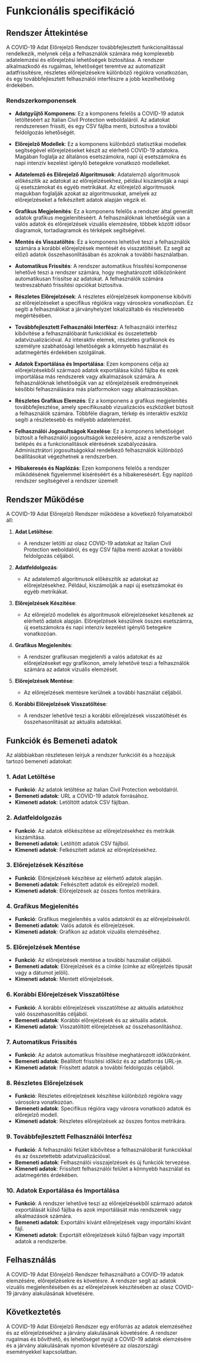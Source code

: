 # Funkcionális specifikáció

## Rendszer Áttekintése

A COVID-19 Adat Előrejelző Rendszer továbbfejlesztett funkcionalitással rendelkezik, melynek célja a felhasználók számára még komplexebb adatelemzési és előrejelzési lehetőségek biztosítása. A rendszer alkalmazkodó és rugalmas, lehetőséget teremtve az automatizált adatfrissítésre, részletes előrejelzésekre különböző régiókra vonatkozóan, és egy továbbfejlesztett felhasználói interfészre a jobb kezelhetőség érdekében.

### Rendszerkomponensek

- **Adatgyűjtő Komponens**: Ez a komponens felelős a COVID-19 adatok letöltéséért az Italian Civil Protection weboldaláról. Az adatokat rendszeresen frissíti, és egy CSV fájlba menti, biztosítva a további feldolgozás lehetőségét.

- **Előrejelző Modellek**: Ez a komponens különböző statisztikai modellek segítségével előrejelzéseket készít az elérhető COVID-19 adatokra. Magában foglalja az általános esetszámokra, napi új esetszámokra és napi intenzív kezelést igénylő betegekre vonatkozó modelleket.

- **Adatelemző és Előrejelző Algoritmusok**: Adatalemző algoritmusok előkészítik az adatokat az előrejelzésekhez, például kiszámolják a napi új esetszámokat és egyéb metrikákat. Az előrejelző algoritmusok magukban foglalják azokat az algoritmusokat, amelyek az előrejelzéseket a felkészített adatok alapján végzik el.

- **Grafikus Megjelenítés**: Ez a komponens felelős a rendszer által generált adatok grafikus megjelenítéséért. A felhasználóknak lehetőségük van a valós adatok és előrejelzések vizuális elemzésére, többek között idősor diagramok, tortadiagramok és térképek segítségével.

- **Mentés és Visszatöltés**: Ez a komponens lehetővé teszi a felhasználók számára a korábbi előrejelzések mentését és visszatöltését. Ez segít az előző adatok összehasonlításában és azoknak a további használatban.

- **Automatikus Frissítés**: A rendszer automatikus frissítési komponense lehetővé teszi a rendszer számára, hogy meghatározott időközönként automatikusan frissítse az adatokat. A felhasználók számára testreszabható frissítési opciókat biztosítva.


- **Részletes Előrejelzések**: A részletes előrejelzések komponense kibővíti az előrejelzéseket a specifikus régiókra vagy városokra vonatkozóan. Ez segíti a felhasználókat a járványhelyzet lokalizáltabb és részletesebb megértésében.

- **Továbbfejlesztett Felhasználói Interfész**: A felhasználói interfész kibővítése a felhasználóbarát funkciókkal és összetettebb adatvizualizációval. Az interaktív elemek, részletes grafikonok és személyre szabhatósági lehetőségek a könnyebb használat és adatmegértés érdekében szolgálnak.

- **Adatok Exportálása és Importálása**: Ezen komponens célja az előrejelzésekből származó adatok exportálása külső fájlba és ezek importálása más rendszerek vagy alkalmazások számára. A felhasználóknak lehetőségük van az előrejelzéseik eredményeinek későbbi felhasználására más platformokon vagy alkalmazásokban.

- **Részletes Grafikus Elemzés**: Ez a komponens a grafikus megjelenítés továbbfejlesztése, amely specifikusabb vizualizációs eszközöket biztosít a felhasználók számára. Többféle diagram, térkép és interaktív eszköz segíti a részletesebb és mélyebb adatelemzést.

- **Felhasználói Jogosultságok Kezelése**: Ez a komponens lehetőséget biztosít a felhasználói jogosultságok kezelésére, azaz a rendszerbe való belépés és a funkcionalitások elérésének szabályozására. Adminisztrátori jogosultságokkal rendelkező felhasználók különböző beállításokat végezhetnek a rendszerben.

- **Hibakeresés és Naplózás**: Ezen komponens felelős a rendszer működésének figyelemmel kíséréséért és a hibakeresésért. Egy naplózó rendszer segítségével a rendszer üzemelt

## Rendszer Működése

A COVID-19 Adat Előrejelző Rendszer működése a következő folyamatokból áll:

1. **Adat Letöltése**:
   - A rendszer letölti az olasz COVID-19 adatokat az Italian Civil Protection weboldalról, és egy CSV fájlba menti azokat a további feldolgozás céljából.

2. **Adatfeldolgozás**:
   - Az adatelemző algoritmusok előkészítik az adatokat az előrejelzésekhez. Például, kiszámolják a napi új esetszámokat és egyéb metrikákat.

3. **Előrejelzések Készítése**:
   - Az előrejelző modellek és algoritmusok előrejelzéseket készítenek az elérhető adatok alapján. Előrejelzések készülnek összes esetszámra, új esetszámokra és napi intenzív kezelést igénylő betegekre vonatkozóan.

4. **Grafikus Megjelenítés**:
   - A rendszer grafikusan megjeleníti a valós adatokat és az előrejelzéseket egy grafikonon, amely lehetővé teszi a felhasználók számára az adatok vizuális elemzését.

5. **Előrejelzések Mentése**:
   - Az előrejelzések mentésre kerülnek a további használat céljából.

6. **Korábbi Előrejelzések Visszatöltése**:
   - A rendszer lehetővé teszi a korábbi előrejelzések visszatöltését és összehasonlítását az aktuális adatokkal.

## Funkciók és Bemeneti adatok

Az alábbiakban részletesen leírjuk a rendszer funkcióit és a hozzájuk tartozó bemeneti adatokat:

### 1. Adat Letöltése

- **Funkció**: Az adatok letöltése az Italian Civil Protection weboldalról.
- **Bemeneti adatok**: URL a COVID-19 adatok forrásához.
- **Kimeneti adatok**: Letöltött adatok CSV fájlban.

### 2. Adatfeldolgozás

- **Funkció**: Az adatok előkészítése az előrejelzésekhez és metrikák kiszámítása.
- **Bemeneti adatok**: Letöltött adatok CSV fájlból.
- **Kimeneti adatok**: Felkészített adatok az előrejelzésekhez.

### 3. Előrejelzések Készítése

- **Funkció**: Előrejelzések készítése az elérhető adatok alapján.
- **Bemeneti adatok**: Felkészített adatok és előrejelző modell.
- **Kimeneti adatok**: Előrejelzések az összes fontos metrikára.

### 4. Grafikus Megjelenítés

- **Funkció**: Grafikus megjelenítés a valós adatokról és az előrejelzésekről.
- **Bemeneti adatok**: Valós adatok és előrejelzések.
- **Kimeneti adatok**: Grafikon az adatok vizuális elemzéséhez.

### 5. Előrejelzések Mentése

- **Funkció**: Az előrejelzések mentése a további használat céljából.
- **Bemeneti adatok**: Előrejelzések és a címke (címke az előrejelzés típusát vagy a dátumot jelöli).
- **Kimeneti adatok**: Mentett előrejelzések.

### 6. Korábbi Előrejelzések Visszatöltése

- **Funkció**: A korábbi előrejelzések visszatöltése az aktuális adatokhoz való összehasonlítás céljából.
- **Bemeneti adatok**: Korábbi előrejelzések és az aktuális adatok.
- **Kimeneti adatok**: Visszatöltött előrejelzések az összehasonlításhoz.

### 7. Automatikus Frissítés

- **Funkció**: Az adatok automatikus frissítése meghatározott időközönként.
- **Bemeneti adatok**: Beállított frissítési időköz és az adatforrás URL-je.
- **Kimeneti adatok**: Frissített adatok a további feldolgozás céljából.

### 8. Részletes Előrejelzések

- **Funkció**: Részletes előrejelzések készítése különböző régiókra vagy városokra vonatkozóan.
- **Bemeneti adatok**: Specifikus régióra vagy városra vonatkozó adatok és előrejelző modell.
- **Kimeneti adatok**: Részletes előrejelzések az összes fontos metrikára.

### 9. Továbbfejlesztett Felhasználói Interfész

- **Funkció**: A felhasználói felület kibővítése a felhasználóbarát funkciókkal és az összetettebb adatvizualizációval.
- **Bemeneti adatok**: Felhasználói visszajelzések és új funkciók tervezése.
- **Kimeneti adatok**: Frissített felhasználói felület a könnyebb használat és adatmegértés érdekében.

### 10. Adatok Exportálása és Importálása

- **Funkció**: A rendszer lehetővé teszi az előrejelzésekből származó adatok exportálását külső fájlba és azok importálását más rendszerek vagy alkalmazások számára.
- **Bemeneti adatok**: Exportálni kívánt előrejelzések vagy importálni kívánt fájl.
- **Kimeneti adatok**: Exportált előrejelzések külső fájlban vagy importált adatok a rendszerbe.

## Felhasználás

A COVID-19 Adat Előrejelző Rendszer felhasználható a COVID-19 adatok elemzésére, előrejelzésekre és követésre. A rendszer segít az adatok vizuális megjelenítésében és az előrejelzések készítésében az olasz COVID-19 járvány alakulásának követésére.

## Következtetés

A COVID-19 Adat Előrejelző Rendszer egy erőforrás az adatok elemzéséhez és az előrejelzésekhez a járvány alakulásának követésére. A rendszer rugalmas és bővíthető, és lehetőséget nyújt a COVID-19 adatok elemzésére és a járvány alakulásának nyomon követésére az olaszországi eseményekkel kapcsolatban.